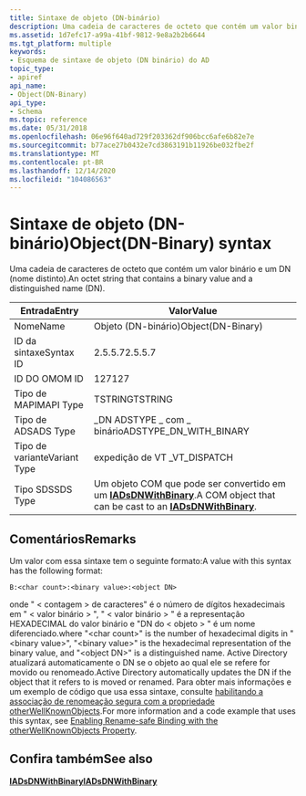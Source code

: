 ```yaml
---
title: Sintaxe de objeto (DN-binário)
description: Uma cadeia de caracteres de octeto que contém um valor binário e um DN (nome distinto).
ms.assetid: 1d7efc17-a99a-41bf-9812-9e8a2b2b6644
ms.tgt_platform: multiple
keywords:
- Esquema de sintaxe de objeto (DN binário) do AD
topic_type:
- apiref
api_name:
- Object(DN-Binary)
api_type:
- Schema
ms.topic: reference
ms.date: 05/31/2018
ms.openlocfilehash: 06e96f640ad729f203362df906bcc6afe6b82e7e
ms.sourcegitcommit: b77ace27b0432e7cd3863191b11926be032fbe2f
ms.translationtype: MT
ms.contentlocale: pt-BR
ms.lasthandoff: 12/14/2020
ms.locfileid: "104086563"
---
```

# <a name="objectdn-binary-syntax"></a><span data-ttu-id="ccf58-104">Sintaxe de objeto (DN-binário)</span><span class="sxs-lookup"><span data-stu-id="ccf58-104">Object(DN-Binary) syntax</span></span>

<span data-ttu-id="ccf58-105">Uma cadeia de caracteres de octeto que contém um valor binário e um DN (nome distinto).</span><span class="sxs-lookup"><span data-stu-id="ccf58-105">An octet string that contains a binary value and a distinguished name (DN).</span></span>



| <span data-ttu-id="ccf58-106">Entrada</span><span class="sxs-lookup"><span data-stu-id="ccf58-106">Entry</span></span> | <span data-ttu-id="ccf58-107">Valor</span><span class="sxs-lookup"><span data-stu-id="ccf58-107">Value</span></span> |
|--------------|------------------------------------------------------------------------------------|
| <span data-ttu-id="ccf58-108">Nome</span><span class="sxs-lookup"><span data-stu-id="ccf58-108">Name</span></span>         | <span data-ttu-id="ccf58-109">Objeto (DN-binário)</span><span class="sxs-lookup"><span data-stu-id="ccf58-109">Object(DN-Binary)</span></span>                                                                  |
| <span data-ttu-id="ccf58-110">ID da sintaxe</span><span class="sxs-lookup"><span data-stu-id="ccf58-110">Syntax ID</span></span>    | <span data-ttu-id="ccf58-111">2.5.5.7</span><span class="sxs-lookup"><span data-stu-id="ccf58-111">2.5.5.7</span></span>                                                                            |
| <span data-ttu-id="ccf58-112">ID DO OM</span><span class="sxs-lookup"><span data-stu-id="ccf58-112">OM ID</span></span>        | <span data-ttu-id="ccf58-113">127</span><span class="sxs-lookup"><span data-stu-id="ccf58-113">127</span></span>                                                                                |
| <span data-ttu-id="ccf58-114">Tipo de MAPI</span><span class="sxs-lookup"><span data-stu-id="ccf58-114">MAPI Type</span></span>    | <span data-ttu-id="ccf58-115">TSTRING</span><span class="sxs-lookup"><span data-stu-id="ccf58-115">TSTRING</span></span>                                                                            |
| <span data-ttu-id="ccf58-116">Tipo de ADS</span><span class="sxs-lookup"><span data-stu-id="ccf58-116">ADS Type</span></span>     | <span data-ttu-id="ccf58-117">\_DN ADSTYPE \_ com \_ binário</span><span class="sxs-lookup"><span data-stu-id="ccf58-117">ADSTYPE\_DN\_WITH\_BINARY</span></span>                                                          |
| <span data-ttu-id="ccf58-118">Tipo de variante</span><span class="sxs-lookup"><span data-stu-id="ccf58-118">Variant Type</span></span> | <span data-ttu-id="ccf58-119">expedição de VT \_</span><span class="sxs-lookup"><span data-stu-id="ccf58-119">VT\_DISPATCH</span></span>                                                                       |
| <span data-ttu-id="ccf58-120">Tipo SDS</span><span class="sxs-lookup"><span data-stu-id="ccf58-120">SDS Type</span></span>     | <span data-ttu-id="ccf58-121">Um objeto COM que pode ser convertido em um [**IADsDNWithBinary**](/windows/desktop/api/iads/nn-iads-iadsdnwithbinary).</span><span class="sxs-lookup"><span data-stu-id="ccf58-121">A COM object that can be cast to an [**IADsDNWithBinary**](/windows/desktop/api/iads/nn-iads-iadsdnwithbinary).</span></span> |



## <a name="remarks"></a><span data-ttu-id="ccf58-122">Comentários</span><span class="sxs-lookup"><span data-stu-id="ccf58-122">Remarks</span></span>

<span data-ttu-id="ccf58-123">Um valor com essa sintaxe tem o seguinte formato:</span><span class="sxs-lookup"><span data-stu-id="ccf58-123">A value with this syntax has the following format:</span></span>

``` syntax
B:<char count>:<binary value>:<object DN>
```

<span data-ttu-id="ccf58-124">onde " &lt; contagem &gt; de caracteres" é o número de dígitos hexadecimais em " &lt; valor binário &gt; ", " &lt; valor binário &gt; " é a representação HEXADECIMAL do valor binário e "DN do &lt; objeto &gt; " é um nome diferenciado.</span><span class="sxs-lookup"><span data-stu-id="ccf58-124">where "&lt;char count&gt;" is the number of hexadecimal digits in "&lt;binary value&gt;", "&lt;binary value&gt;" is the hexadecimal representation of the binary value, and "&lt;object DN&gt;" is a distinguished name.</span></span> <span data-ttu-id="ccf58-125">Active Directory atualizará automaticamente o DN se o objeto ao qual ele se refere for movido ou renomeado.</span><span class="sxs-lookup"><span data-stu-id="ccf58-125">Active Directory automatically updates the DN if the object that it refers to is moved or renamed.</span></span> <span data-ttu-id="ccf58-126">Para obter mais informações e um exemplo de código que usa essa sintaxe, consulte [habilitando a associação de renomeação segura com a propriedade otherWellKnownObjects](/windows/desktop/AD/enabling-rename-safe-binding-with-the-otherwellknownobjects-property).</span><span class="sxs-lookup"><span data-stu-id="ccf58-126">For more information and a code example that uses this syntax, see [Enabling Rename-safe Binding with the otherWellKnownObjects Property](/windows/desktop/AD/enabling-rename-safe-binding-with-the-otherwellknownobjects-property).</span></span>

## <a name="see-also"></a><span data-ttu-id="ccf58-127">Confira também</span><span class="sxs-lookup"><span data-stu-id="ccf58-127">See also</span></span>

<dl> <dt>

[<span data-ttu-id="ccf58-128">**IADsDNWithBinary**</span><span class="sxs-lookup"><span data-stu-id="ccf58-128">**IADsDNWithBinary**</span></span>](/windows/desktop/api/iads/nn-iads-iadsdnwithbinary)
</dt> </dl>

 

 
